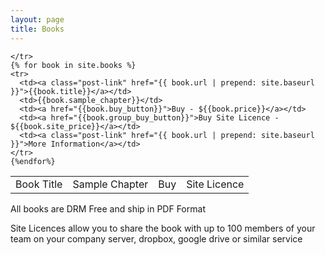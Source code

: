 ```yaml
---
layout: page
title: Books
---
```



<div class="home">


  <table class="rwd-table">
    <tr>
      <td>Book Title</td>
      <td>Sample Chapter</td>
      <td>Buy</td>
      <td>Site Licence</td>

    </tr>
    {% for book in site.books %}
    <tr>
      <td><a class="post-link" href="{{ book.url | prepend: site.baseurl }}">{{book.title}}</a></td>
      <td>{{book.sample_chapter}}</td>	
      <td><a href="{{book.buy_button}}">Buy - ${{book.price}}</a></td>
      <td><a href="{{book.group_buy_button}}">Buy Site Licence - ${{book.site_price}}</a></td>	
      <td><a class="post-link" href="{{ book.url | prepend: site.baseurl }}">More Information</a></td>
    </tr>
    {%endfor%}
  </table>  
</div>

All books are DRM Free and ship in PDF Format

Site Licences allow you to share the book with up to 100 members of your team on your company server, dropbox, google drive or similar service
